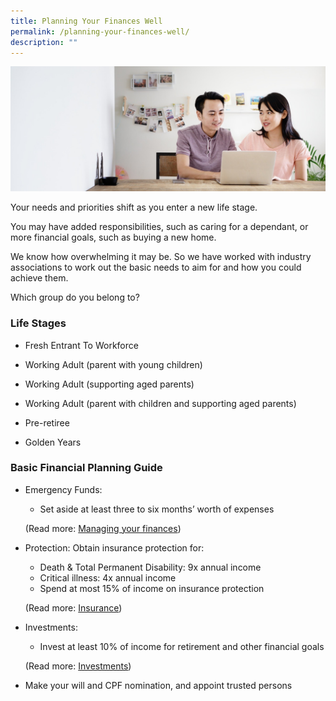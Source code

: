 ```yaml
---
title: Planning Your Finances Well
permalink: /planning-your-finances-well/
description: ""
---
```

![Are Your Planning Your Finances](/images/Are%20You%20Planning%20Your%20Finances/planning%20your%20finances.jfif)

Your needs and priorities shift as you enter a new life stage. 

You may have added responsibilities, such as caring for a dependant, or more financial goals, such as buying a new home. 

We know how overwhelming it may be. So we have worked with industry associations to work out the basic needs to aim for and how you could achieve them. 

Which group do you belong to?

### Life Stages

* Fresh Entrant To Workforce

* Working Adult (parent with young children)

* Working Adult (supporting aged parents)

* Working Adult (parent with children and supporting aged parents)

* Pre-retiree

* Golden Years

### Basic Financial Planning Guide

* Emergency Funds: 
	* Set aside at least three to six months’ worth of expenses 
	
	(Read more: [Managing your finances](/managing-your-money/))

* Protection: Obtain insurance protection for:
	* Death & Total Permanent Disability: 9x annual income
	* Critical illness: 4x annual income
	* Spend at most 15% of income on insurance protection
	
	(Read more: [Insurance](/insurance-basics/))
* Investments: 
	* Invest at least 10% of income for retirement and other financial goals
	
	(Read more: [Investments](/investments/types-of-investments/))


* Make your will and CPF nomination, and appoint trusted persons